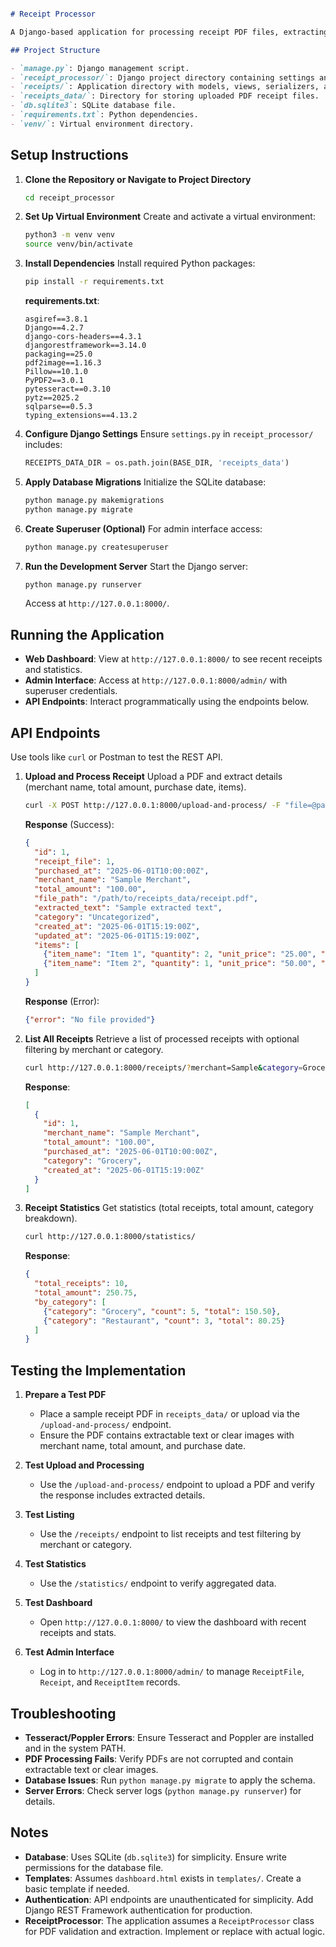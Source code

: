 ```markdown

# Receipt Processor

A Django-based application for processing receipt PDF files, extracting key details (merchant name, total amount, purchase date), and managing them via a REST API and web dashboard. The application uses SQLite as the database and supports uploading, validating, and processing PDF receipts.

## Project Structure

- `manage.py`: Django management script.
- `receipt_processor/`: Django project directory containing settings and URLs.
- `receipts/`: Application directory with models, views, serializers, and services.
- `receipts_data/`: Directory for storing uploaded PDF receipt files.
- `db.sqlite3`: SQLite database file.
- `requirements.txt`: Python dependencies.
- `venv/`: Virtual environment directory.
```

## Setup Instructions
1. **Clone the Repository or Navigate to Project Directory**
   ```bash
   cd receipt_processor
   ```

2. **Set Up Virtual Environment**
   Create and activate a virtual environment:
   ```bash
   python3 -m venv venv
   source venv/bin/activate 
   ```

3. **Install Dependencies**
   Install required Python packages:
   ```bash
   pip install -r requirements.txt
   ```

   **requirements.txt**:
   ```
   asgiref==3.8.1
   Django==4.2.7
   django-cors-headers==4.3.1
   djangorestframework==3.14.0
   packaging==25.0
   pdf2image==1.16.3
   Pillow==10.1.0
   PyPDF2==3.0.1
   pytesseract==0.3.10
   pytz==2025.2
   sqlparse==0.5.3
   typing_extensions==4.13.2
   ```

4. **Configure Django Settings**
   Ensure `settings.py` in `receipt_processor/` includes:
   ```python
   RECEIPTS_DATA_DIR = os.path.join(BASE_DIR, 'receipts_data')
   ```

5. **Apply Database Migrations**
   Initialize the SQLite database:
   ```bash
   python manage.py makemigrations
   python manage.py migrate
   ```

6. **Create Superuser (Optional)**
   For admin interface access:
   ```bash
   python manage.py createsuperuser
   ```

7. **Run the Development Server**
   Start the Django server:
   ```bash
   python manage.py runserver
   ```
   Access at `http://127.0.0.1:8000/`.

## Running the Application

- **Web Dashboard**: View at `http://127.0.0.1:8000/` to see recent receipts and statistics.
- **Admin Interface**: Access at `http://127.0.0.1:8000/admin/` with superuser credentials.
- **API Endpoints**: Interact programmatically using the endpoints below.

## API Endpoints

Use tools like `curl` or Postman to test the REST API.

1. **Upload and Process Receipt**
   Upload a PDF and extract details (merchant name, total amount, purchase date, items).
   ```bash
   curl -X POST http://127.0.0.1:8000/upload-and-process/ -F "file=@path/to/receipt.pdf"
   ```
   **Response** (Success):
   ```json
   {
     "id": 1,
     "receipt_file": 1,
     "purchased_at": "2025-06-01T10:00:00Z",
     "merchant_name": "Sample Merchant",
     "total_amount": "100.00",
     "file_path": "/path/to/receipts_data/receipt.pdf",
     "extracted_text": "Sample extracted text",
     "category": "Uncategorized",
     "created_at": "2025-06-01T15:19:00Z",
     "updated_at": "2025-06-01T15:19:00Z",
     "items": [
       {"item_name": "Item 1", "quantity": 2, "unit_price": "25.00", "total_price": "50.00"},
       {"item_name": "Item 2", "quantity": 1, "unit_price": "50.00", "total_price": "50.00"}
     ]
   }
   ```
   **Response** (Error):
   ```json
   {"error": "No file provided"}
   ```

2. **List All Receipts**
   Retrieve a list of processed receipts with optional filtering by merchant or category.
   ```bash
   curl http://127.0.0.1:8000/receipts/?merchant=Sample&category=Grocery
   ```
   **Response**:
   ```json
   [
     {
       "id": 1,
       "merchant_name": "Sample Merchant",
       "total_amount": "100.00",
       "purchased_at": "2025-06-01T10:00:00Z",
       "category": "Grocery",
       "created_at": "2025-06-01T15:19:00Z"
     }
   ]
   ```

3. **Receipt Statistics**
   Get statistics (total receipts, total amount, category breakdown).
   ```bash
   curl http://127.0.0.1:8000/statistics/
   ```
   **Response**:
   ```json
   {
     "total_receipts": 10,
     "total_amount": 250.75,
     "by_category": [
       {"category": "Grocery", "count": 5, "total": 150.50},
       {"category": "Restaurant", "count": 3, "total": 80.25}
     ]
   }
   ```

## Testing the Implementation

1. **Prepare a Test PDF**
   - Place a sample receipt PDF in `receipts_data/` or upload via the `/upload-and-process/` endpoint.
   - Ensure the PDF contains extractable text or clear images with merchant name, total amount, and purchase date.

2. **Test Upload and Processing**
   - Use the `/upload-and-process/` endpoint to upload a PDF and verify the response includes extracted details.

3. **Test Listing**
   - Use the `/receipts/` endpoint to list receipts and test filtering by merchant or category.

4. **Test Statistics**
   - Use the `/statistics/` endpoint to verify aggregated data.

5. **Test Dashboard**
   - Open `http://127.0.0.1:8000/` to view the dashboard with recent receipts and stats.

6. **Test Admin Interface**
   - Log in to `http://127.0.0.1:8000/admin/` to manage `ReceiptFile`, `Receipt`, and `ReceiptItem` records.

## Troubleshooting

- **Tesseract/Poppler Errors**: Ensure Tesseract and Poppler are installed and in the system PATH.
- **PDF Processing Fails**: Verify PDFs are not corrupted and contain extractable text or clear images.
- **Database Issues**: Run `python manage.py migrate` to apply the schema.
- **Server Errors**: Check server logs (`python manage.py runserver`) for details.

## Notes

- **Database**: Uses SQLite (`db.sqlite3`) for simplicity. Ensure write permissions for the database file.
- **Templates**: Assumes `dashboard.html` exists in `templates/`. Create a basic template if needed.
- **Authentication**: API endpoints are unauthenticated for simplicity. Add Django REST Framework authentication for production.
- **ReceiptProcessor**: The application assumes a `ReceiptProcessor` class for PDF validation and extraction. Implement or replace with actual logic.

```
